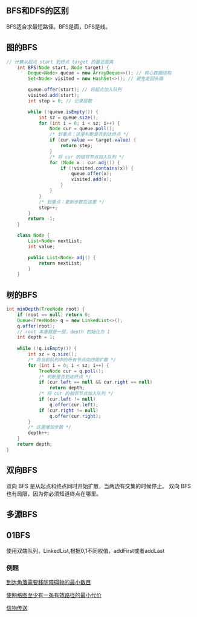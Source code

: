 ## BFS和DFS的区别
BFS适合求最短路径。BFS是面，DFS是线。

## 图的BFS
```java
// 计算从起点 start 到终点 target 的最近距离
    int BFS(Node start, Node target) {
        Deque<Node> queue = new ArrayDeque<>(); // 核心数据结构
        Set<Node> visited = new HashSet<>(); // 避免走回头路

        queue.offer(start); // 将起点加入队列
        visited.add(start);
        int step = 0; // 记录层数

        while (!queue.isEmpty()) {
            int sz = queue.size();
            for (int i = 0; i < sz; i++) {
                Node cur = queue.poll();
                /* 划重点：这里判断是否到达终点 */
                if (cur.value == target.value) {
                    return step;
                }
                /* 将 cur 的相邻节点加入队列 */
                for (Node x : cur.adj()) {
                    if (!visited.contains(x)) {
                        queue.offer(x);
                        visited.add(x);
                    }
                }
            }
            /* 划重点：更新步数在这里 */
            step++;
        }
        return -1;
    }

    class Node {
        List<Node> nextList;
        int value;

        public List<Node> adj() {
            return nextList;
        }
    }
```

## 树的BFS
```java
int minDepth(TreeNode root) {
    if (root == null) return 0;
    Queue<TreeNode> q = new LinkedList<>();
    q.offer(root);
    // root 本身就是一层，depth 初始化为 1
    int depth = 1;
    
    while (!q.isEmpty()) {
        int sz = q.size();
        /* 将当前队列中的所有节点向四周扩散 */
        for (int i = 0; i < sz; i++) {
            TreeNode cur = q.poll();
            /* 判断是否到达终点 */
            if (cur.left == null && cur.right == null) 
                return depth;
            /* 将 cur 的相邻节点加入队列 */
            if (cur.left != null)
                q.offer(cur.left);
            if (cur.right != null) 
                q.offer(cur.right);
        }
        /* 这里增加步数 */
        depth++;
    }
    return depth;
}

```
## 双向BFS
双向 BFS 是从起点和终点同时开始扩散，当两边有交集的时候停止。
双向 BFS 也有局限，因为你必须知道终点在哪里。

## 多源BFS

## 01BFS
使用双端队列，LinkedList,根据0,1不同权值，addFirst或者addLast

### 例题
[到达角落需要移除障碍物的最小数目](https://leetcode.cn/problems/minimum-obstacle-removal-to-reach-corner/)

[使网格图至少有一条有效路径的最小代价](https://leetcode.cn/problems/minimum-cost-to-make-at-least-one-valid-path-in-a-grid/)

[信物传送](https://leetcode.cn/problems/6UEx57/)
